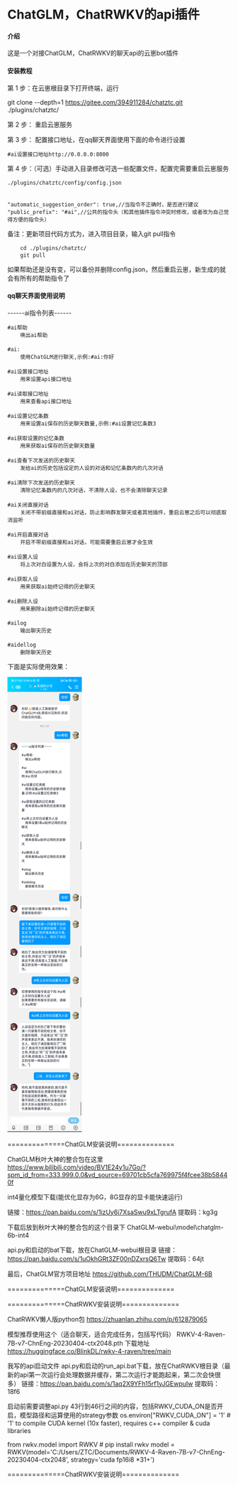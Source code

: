 # ChatGLM，ChatRWKV的api插件

#### 介绍

这是一个对接ChatGLM，ChatRWKV的聊天api的云崽bot插件

#### 安装教程

第 1 步：在云崽根目录下打开终端，运行

git clone --depth=1 https://gitee.com/394911284/chatztc.git ./plugins/chatztc/

第 2 步：
重启云崽服务

第 3 步：
配置接口地址，在qq聊天界面使用下面的命令进行设置

    #ai设置接口地址http://0.0.0.0:8000

第 4 步：（可选）手动进入目录修改可选一些配置文件，配置完需要重启云崽服务

	./plugins/chatztc/config/config.json


	"automatic_suggestion_order": true,//当指令不正确时，是否进行建议
	"public_prefix": "#ai",//公共的指令头（和其他插件指令冲突时修改，或者改为自己觉得方便的指令头）


备注：更新项目代码方式为，进入项目目录，输入git pull指令

        cd ./plugins/chatztc/
        git pull

如果帮助还是没有变，可以备份并删除config.json，然后重启云崽，新生成的就会有所有的帮助指令了


#### qq聊天界面使用说明

------ai指令列表------

    #ai帮助
        唤出ai帮助
    
    #ai:
        使用ChatGLM进行聊天,示例:#ai:你好
    
    #ai设置接口地址
        用来设置api接口地址
    
    #ai读取接口地址
        用来查看api接口地址
    
    #ai设置记忆条数
        用来设置ai保存的历史聊天数量,示例:#ai设置记忆条数3
    
    #ai获取设置的记忆条数
        用来获取ai保存的历史聊天数量
    
    #ai查看下次发送的历史聊天
        发给ai的历史包括设定的人设的对话和记忆条数内的几次对话
    
    #ai清除下次发送的历史聊天
        清除记忆条数内的几次对话，不清除人设，也不会清除聊天记录
    
    #ai关闭直接对话
        关闭不带前缀直接和ai对话，防止影响群友聊天或者其他插件，重启云崽之后可以彻底取消监听
    
    #ai开启直接对话
        开启不带前缀直接和ai对话，可能需要重启云崽才会生效
    
    #ai设置人设
        将上次对白设置为人设，会将上次的对白添加在历史聊天的顶部
    
    #ai获取人设
        用来获取ai始终记得的历史聊天
    
    #ai删除人设
        用来删除ai始终记得的历史聊天
    
    #ailog
        输出聊天历史
    
    #aidellog
        删除聊天历史




下面是实际使用效果：

![输入图片说明](QQ%E5%9B%BE%E7%89%8720230420190857.jpg)



==============ChatGLM安装说明==============


ChatGLM秋叶大神的整合包在这里
https://www.bilibili.com/video/BV1E24y1u7Go/?spm_id_from=333.999.0.0&vd_source=69701cb5cfa769975f4fcee38b58440f



int4量化模型下载(能优化显存为6G，8G显存的显卡能快速运行)


链接：https://pan.baidu.com/s/1izUy6i7XsaSwu9xLTgrufA 
提取码：kg3g

下载后放到秋叶大神的整合包的这个目录下
ChatGLM-webui\model\chatglm-6b-int4


api.py和启动的bat下载，放在ChatGLM-webui根目录
链接：https://pan.baidu.com/s/1uOkhGRt3ZF00nDZxrsQ6Tw 
提取码：64jt



最后，ChatGLM官方项目地址
https://github.com/THUDM/ChatGLM-6B

==============ChatGLM安装说明==============



==============ChatRWKV安装说明==============



ChatRWKV懒人版python包
https://zhuanlan.zhihu.com/p/612879065

模型推荐使用这个（适合聊天，适合完成任务，包括写代码）
RWKV-4-Raven-7B-v7-ChnEng-20230404-ctx2048.pth
下载地址
https://huggingface.co/BlinkDL/rwkv-4-raven/tree/main


我写的api启动文件
api.py和启动的run_api.bat下载，放在ChatRWKV根目录（最新的api第一次运行会处理数据并缓存，第二次运行才能跑起来，第二次会快很多）
链接：https://pan.baidu.com/s/1aq2X9YFh15rf1yJGEwpuIw 
提取码：18f6

启动前需要调整api.py 43行到46行之间的内容，包括RWKV_CUDA_ON是否开启，模型路径和运算使用的strategy参数
os.environ["RWKV_CUDA_ON"] = '1' # '1' to compile CUDA kernel (10x faster), requires c++ compiler & cuda libraries

from rwkv.model import RWKV # pip install rwkv
model = RWKV(model='C:/Users/ZTC/Documents/RWKV-4-Raven-7B-v7-ChnEng-20230404-ctx2048', strategy='cuda fp16i8 *31+')


==============ChatRWKV安装说明==============


